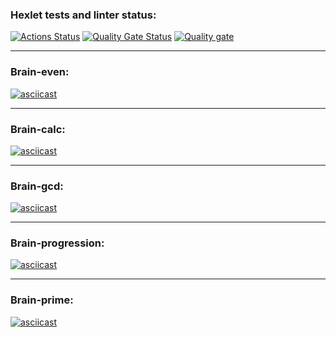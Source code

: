 ### Hexlet tests and linter status:
[![Actions Status](https://github.com/Kvazitropter/python-project-49/actions/workflows/hexlet-check.yml/badge.svg)](https://github.com/Kvazitropter/python-project-49/actions)
[![Quality Gate Status](https://sonarcloud.io/api/project_badges/measure?project=Kvazitropter_python-project-49&metric=alert_status)](https://sonarcloud.io/summary/new_code?id=Kvazitropter_python-project-49)
[![Quality gate](https://sonarcloud.io/api/project_badges/quality_gate?project=Kvazitropter_python-project-49)](https://sonarcloud.io/summary/new_code?id=Kvazitropter_python-project-49)

---

### Brain-even:
[![asciicast](https://asciinema.org/a/C9hZSyQ7LqLiWwD03zoB1TuES.svg)](https://asciinema.org/a/C9hZSyQ7LqLiWwD03zoB1TuES)

---

### Brain-calc:
[![asciicast](https://asciinema.org/a/BgoMpshP1keIb469Xy7axt9E5.svg)](https://asciinema.org/a/BgoMpshP1keIb469Xy7axt9E5)

---

### Brain-gcd:
[![asciicast](https://asciinema.org/a/tSHOwD8Vdx9fwjletjcu25uky.svg)](https://asciinema.org/a/tSHOwD8Vdx9fwjletjcu25uky)

---

### Brain-progression:
[![asciicast](https://asciinema.org/a/743824.svg)](https://asciinema.org/a/743824)

---

### Brain-prime:
[![asciicast](https://asciinema.org/a/743826.svg)](https://asciinema.org/a/743826)